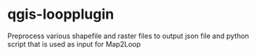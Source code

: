 # qgis-loopplugin
Preprocess various shapefile and raster files to output json file and python script that is used as input for Map2Loop
